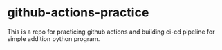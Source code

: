 # github-actions-practice
This is a repo for practicing github actions and building ci-cd pipeline for simple addition python program.
